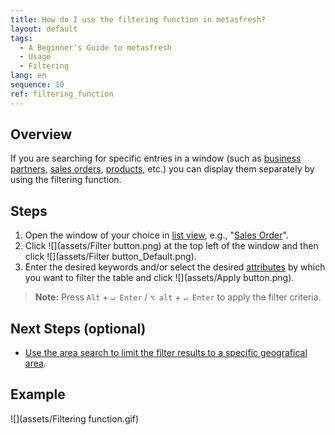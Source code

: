 ```yaml
---
title: How do I use the filtering function in metasfresh?
layout: default
tags:
  - A Beginner's Guide to metasfresh
  - Usage
  - Filtering
lang: en
sequence: 10
ref: filtering_function
---
```


## Overview
If you are searching for specific entries in a window (such as [business partners](New_Business_Partner), [sales orders](SalesOrder_recording), [products](NewProduct), etc.) you can display them separately by using the filtering function.

## Steps
1. Open the window of your choice in [list view](ViewModes), e.g., "[Sales Order](Menu)".
1. Click ![](assets/Filter button.png) at the top left of the window and then click ![](assets/Filter button_Default.png).
1. Enter the desired keywords and/or select the desired [attributes](Add_attributes_to_BP) by which you want to filter the table and click ![](assets/Apply button.png).
 >**Note:** Press `Alt` + `↵ Enter` / `⌥ alt` + `↵ Enter` to apply the filter criteria.

## Next Steps (optional)
- [Use the area search to limit the filter results to a specific geografical area](Area_search_geocoding).

## Example
![](assets/Filtering function.gif)
